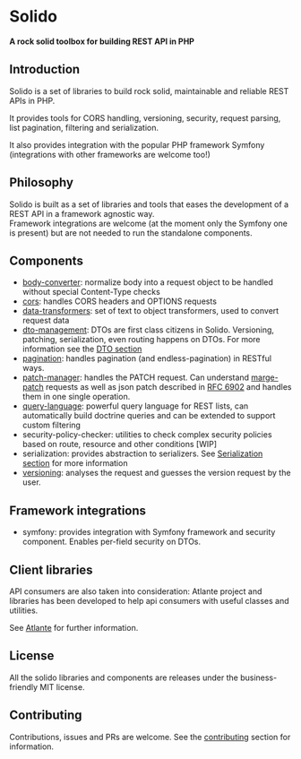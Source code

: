 # Solido
__A rock solid toolbox for building REST API in PHP__

## Introduction

Solido is a set of libraries to build rock solid, maintainable and reliable REST APIs in PHP.

It provides tools for CORS handling, versioning, security, request parsing, list pagination, filtering and serialization.

It also provides integration with the popular PHP framework Symfony (integrations with other frameworks are welcome too!)

## Philosophy

Solido is built as a set of libraries and tools that eases the development of a REST API in a framework agnostic way.  
Framework integrations are welcome (at the moment only the Symfony one is present) but are not needed to run the standalone components.

## Components

- [body-converter](./body-converter.md): normalize body into a request object to be handled without special Content-Type checks
- [cors](./cors.md): handles CORS headers and OPTIONS requests
- [data-transformers](./data-transformers.md): set of text to object transformers, used to convert request data
- [dto-management](./dto-management.md): DTOs are first class citizens in Solido. Versioning, patching, serialization, 
  even routing happens on DTOs. For more information see the [DTO section](./dto.md)
- [pagination](./pagination.md): handles pagination (and endless-pagination) in RESTful ways.
- [patch-manager](./patch-manager.md): handles the PATCH request. Can understand 
  [marge-patch](https://tools.ietf.org/html/rfc7386) requests as well as json patch described
  in [RFC 6902](https://tools.ietf.org/html/rfc6902) and handles them in one single operation.
- [query-language](./query-language.md): powerful query language for REST lists, can automatically build doctrine
  queries and can be extended to support custom filtering
- security-policy-checker: utilities to check complex security policies based on route, resource and other conditions [WIP]
- serialization: provides abstraction to serializers. See [Serialization section](./serialization.md) for more information
- [versioning](./versioning.md): analyses the request and guesses the version request by the user.

## Framework integrations

- symfony: provides integration with Symfony framework and security component. Enables per-field security on DTOs.

## Client libraries

API consumers are also taken into consideration: Atlante project and libraries has been developed to help api consumers with useful classes and utilities.

See [Atlante](./atlante.md) for further information.

## License

All the solido libraries and components are releases under the business-friendly MIT license.

## Contributing

Contributions, issues and PRs are welcome. See the [contributing](./contributing.md) section for information.
